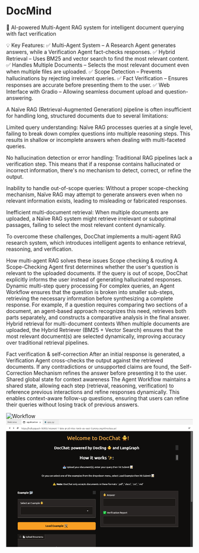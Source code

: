 # DocMind
🚀 AI-powered Multi-Agent RAG system for intelligent document querying with fact verification

💡 Key Features:
✅ Multi-Agent System – A Research Agent generates answers, while a Verification Agent fact-checks responses.
✅ Hybrid Retrieval – Uses BM25 and vector search to find the most relevant content.
✅ Handles Multiple Documents – Selects the most relevant document even when multiple files are uploaded.
✅ Scope Detection – Prevents hallucinations by rejecting irrelevant queries.
✅ Fact Verification – Ensures responses are accurate before presenting them to the user.
✅ Web Interface with Gradio – Allowing seamless document upload and question-answering.

A Naïve RAG (Retrieval-Augmented Generation) pipeline is often insufficient for handling long, structured documents due to several limitations:

Limited query understanding: Naïve RAG processes queries at a single level, failing to break down complex questions into multiple reasoning steps. This results in shallow or incomplete answers when dealing with multi-faceted queries.

No hallucination detection or error handling: Traditional RAG pipelines lack a verification step. This means that if a response contains hallucinated or incorrect information, there's no mechanism to detect, correct, or refine the output.

Inability to handle out-of-scope queries: Without a proper scope-checking mechanism, Naïve RAG may attempt to generate answers even when no relevant information exists, leading to misleading or fabricated responses.

Inefficient multi-document retrieval: When multiple documents are uploaded, a Naïve RAG system might retrieve irrelevant or suboptimal passages, failing to select the most relevant content dynamically.

To overcome these challenges, DocChat implements a multi-agent RAG research system, which introduces intelligent agents to enhance retrieval, reasoning, and verification.

How multi-agent RAG solves these issues
Scope checking & routing
A Scope-Checking Agent first determines whether the user's question is relevant to the uploaded documents. If the query is out of scope, DocChat explicitly informs the user instead of generating hallucinated responses.
Dynamic multi-step query processing
For complex queries, an Agent Workflow ensures that the question is broken into smaller sub-steps, retrieving the necessary information before synthesizing a complete response.
For example, if a question requires comparing two sections of a document, an agent-based approach recognizes this need, retrieves both parts separately, and constructs a comparative analysis in the final answer.
Hybrid retrieval for multi-document contexts
When multiple documents are uploaded, the Hybrid Retriever (BM25 + Vector Search) ensures that the most relevant document(s) are selected dynamically, improving accuracy over traditional retrieval pipelines.

Fact verification & self-correction
After an initial response is generated, a Verification Agent cross-checks the output against the retrieved documents.
If any contradictions or unsupported claims are found, the Self-Correction Mechanism refines the answer before presenting it to the user.
Shared global state for context awareness
The Agent Workflow maintains a shared state, allowing each step (retrieval, reasoning, verification) to reference previous interactions and refine responses dynamically.
This enables context-aware follow-up questions, ensuring that users can refine their queries without losing track of previous answers.

![Workflow](agents_workflow.jpg)
![Demo App](App.png)

